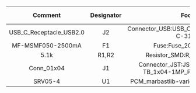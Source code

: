 |       **Comment**       | **Designator** |                          **Footprint**                         | **JLCPCB Part #** |
|:-----------------------:|:--------------:|:--------------------------------------------------------------:|:-----------------:|
| USB_C_Receptacle_USB2.0 | J2             | Connector_USB:USB_C_Receptacle_HRO_TYPE-C-31-M-12              | C165948           |
| MF-MSMF050-2500mA       | F1             | Fuse:Fuse_2010_5025Metric                                      | C17313            |
| 5.1k                    | R1,R2          | Resistor_SMD:R_0402_1005Metric                                 | C25905            |
| Conn_01x04              | J1             | Connector_JST:JST_SH_SM04B-SRSS-TB_1x04-1MP_P1.00mm_Horizontal | C2845363          |
| SRV05-4                 | U1             | PCM_marbastlib-various:SOT-23-6-routable                       | C7420376          |
